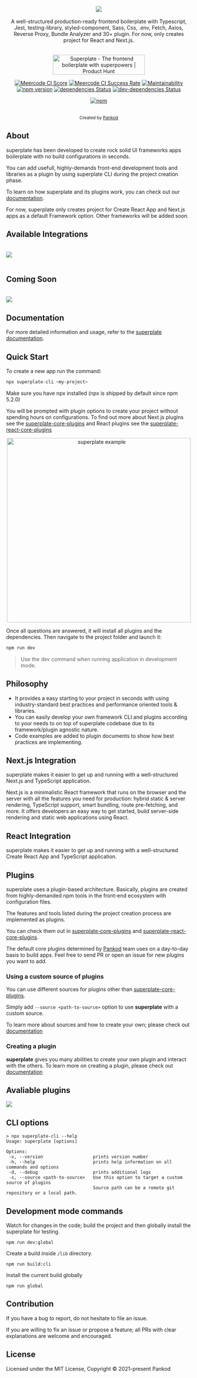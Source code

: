 <div align="center">
<a href="https://pankod.github.io/superplate/">
  <img src="images/banner.png"  align="center" />
</a>
</div>
<br/>
<div align="center">A well-structured production-ready frontend boilerplate with Typescript, Jest, testing-library, styled-component, Sass, Css, .env, Fetch, Axios, Reverse Proxy, Bundle Analyzer and 30+ plugin. For now, only creates project for React and Next.js.</div>
<br/>

<div align="center">

<a href="https://www.producthunt.com/posts/superplate?utm_source=badge-featured&utm_medium=badge&utm_souce=badge-superplate" target="_blank"><img src="https://api.producthunt.com/widgets/embed-image/v1/featured.svg?post_id=293252&theme=light" alt="Superplate - The frontend boilerplate with superpowers | Product Hunt" style="width: 250px; height: 54px;" width="250" height="54" /></a>

[![Meercode CI Score](https://meercode.io/badge/pankod/superplate?type=ci-score&branch=master&token=2ZiT8YsoJgt57JB23NYwXrFY3rJHZboT&lastDay=31)](https://meercode.io/)
[![Meercode CI Success Rate](https://meercode.io/badge/pankod/superplate?type=ci-success-rate&branch=master&token=2ZiT8YsoJgt57JB23NYwXrFY3rJHZboT&lastDay=31)](https://meercode.io/)
[![Maintainability](https://api.codeclimate.com/v1/badges/eb4b5a8f88b6e511e61d/maintainability)](https://codeclimate.com/github/pankod/superplate/maintainability)
[![npm version](https://img.shields.io/npm/v/superplate-cli.svg)](https://www.npmjs.com/package/superplate-cli)
[![dependencies Status](https://david-dm.org/pankod/superplate/status.svg)](https://david-dm.org/pankod/superplate)
[![dev-dependencies Status](https://david-dm.org/pankod/superplate/dev-status.svg)](https://david-dm.org/pankod/superplate?type=dev)

[![npm](https://img.shields.io/npm/dm/superplate-cli)](https://www.npmjs.com/package/superplate-cli)

</div>

<br/>
<div align="center">
  <sub>Created by <a href="https://www.pankod.com">Pankod</a></sub>
</div>

## About

superplate has been developed to create rock solid UI frameworks apps boilerplate with no build configurations in seconds.

You can add usefull, highly-demands front-end development tools and libraries as a plugin by using superplate CLI during the project creation phase.

To learn on how superplate and its plugins work, you can check out our [documentation](https://pankod.github.io/superplate/).

For now, superplate only creates project for Create React App and Next.js apps as a default Framework option. Other frameworks will be added soon.

## Available Integrations
<br />

<a href="https://pankod.github.io/superplate/docs/">
  <img src="images/available.png"  align="center" />
</a>

<br />
<br />

## Coming Soon
<br />

<a href="https://pankod.github.io/superplate/docs/">
  <img src="images/integrations.png"  align="center" />
</a>

## Documentation

For more detailed information and usage, refer to the [superplate documentation](https://pankod.github.io/superplate/).

## Quick Start

To create a new app run the command:

```bash
npx superplate-cli <my-project>
```

Make sure you have npx installed (npx is shipped by default since npm 5.2.0)

You will be prompted with plugin options to create your project without spending hours on configurations. To find out more about Next.js plugins see the [superplate-core-plugins](https://github.com/pankod/superplate-core-plugins) and React plugins see the [superplate-react-core-plugins](https://github.com/pankod/superplate-react-core-plugins)

<p align='center'>
<img src='images/cli.gif' width='500' alt='superplate example'>
</p>

Once all questions are answered, it will install all plugins and the dependencies. Then navigate to the project folder and launch it:

```bash
npm run dev
```

> Use the dev command when running application in development mode.

## Philosophy

-   It provides a easy starting to your project in seconds with using industry-standard best practices and performance oriented tools & libraries.
-   You can easily develop your own framework CLI and plugins according to your needs to on top of superplate codebase due to its framework/plugin agnostic nature.
-   Code examples are added to plugin documents to show how best practices are implementing.

## Next.js Integration

superplate makes it easier to get up and running with a well-structured Next.js and TypeScript application.

Next.js is a minimalistic React framework that runs on the browser and the server with all the features you need for production: hybrid static & server rendering, TypeScript support, smart bundling, route pre-fetching, and more. It offers developers an easy way to get started, build server-side rendering and static web applications using React.

## React Integration

superplate makes it easier to get up and running with a well-structured Create React App and TypeScript application.

## Plugins

superplate uses a plugin-based architecture. Basically, plugins are created from highly-demanded npm tools in the front-end ecosystem with configuration files.

The features and tools listed during the project creation process are implemented as plugins.

You can check them out in [superplate-core-plugins](https://github.com/pankod/superplate-core-plugins) and [superplate-react-core-plugins](https://github.com/pankod/superplate-react-core-plugins).

The default core plugins determined by <a href="https://www.pankod.com">Pankod</a> team uses on a day-to-day basis to build apps. Feel free to send PR or open an issue for new plugins you want to add.

### Using a custom source of plugins

You can use different sources for plugins other than [superplate-core-plugins](https://github.com/pankod/superplate-core-plugins).

Simply add `--source <path-to-source>` option to use **superplate** with a custom source.

To learn more about sources and how to create your own; please check out [documentation](https://pankod.github.io/superplate/docs/development/how-it-works/#creating-a-source-repository)

### Creating a plugin

**superplate** gives you many abilities to create your own plugin and interact with the others. To learn more on creating a plugin, please check out [documentation](https://pankod.github.io/superplate/docs/development/creating-a-plugin)

## Avaliable plugins

<img src="images/plugins.png"  align="center" />

## CLI options

```
> npx superplate-cli --help
Usage: superplate [options]

Options:
 -v, --version                   prints version number
 -h, --help                      prints help information on all commands and options
 -d, --debug                     prints additional logs
 -s, --source <path-to-source>   Use this option to target a custom source of plugins
                                 Source path can be a remote git repository or a local path.
```

## Development mode commands

Watch for changes in the code; build the project and then globally install the superplate for testing.

```
npm run dev:global
```

Create a build inside `/lib` directory.

```
npm run build:cli
```

Install the current build globally

```
npm run global
```

## Contribution

If you have a bug to report, do not hesitate to file an issue.

If you are willing to fix an issue or propose a feature; all PRs with clear explanations are welcome and encouraged.

## License

Licensed under the MIT License, Copyright © 2021-present Pankod
